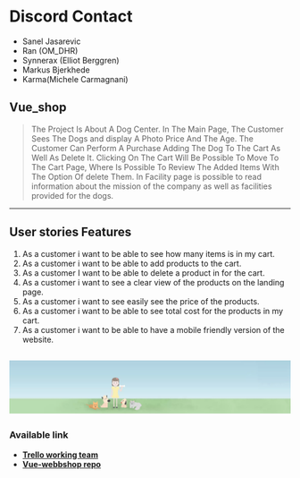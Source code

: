 
# Discord Contact 
- Sanel Jasarevic
- Ran (OM_DHR)
- Synnerax (Elliot Berggren)
- Markus Bjerkhede
- Karma(Michele Carmagnani)

## Vue_shop 
> The Project Is About A Dog Center. In The Main Page, The Customer Sees The Dogs and display A Photo Price And The Age. The Customer Can Perform A Purchase Adding The Dog To The Cart As Well As Delete It. Clicking On The Cart Will Be Possible To Move To The Cart Page, Where Is Possible To Review The Added Items With The Option Of delete Them. In Facility page is possible to read information about the mission of the company as well as facilities provided for the dogs.



------------
## User stories  Features
1. As a customer i want to be able to see how many items is in my cart.
2. As a customer i want to be able to add products to the cart.
3. As a customer I want to be able to delete a product in for the cart.
4. As a customer i want to see a clear view of the products on the landing page.
5. As a customer i want to see easily see the price of the products.
6. As a customer i want to be able to see total cost for the products in my cart.
7. As a customer i want to be able to have a mobile friendly version of the website.


![Dog Center](https://github.com/Jensen-frontend-fwk19g/vue-shop-group2/blob/main/src/assets/banner.webp "Toy Shop")
------------
### Available link 
- **[Trello working team](https://trello.com/b/PupblE89/vue-shophttp:// "Trello working team")**
- **[Vue-webbshop repo](https://github.com/Jensen-frontend-fwk19g/vue-shop-group2 "Vue-webbshop repo")**

